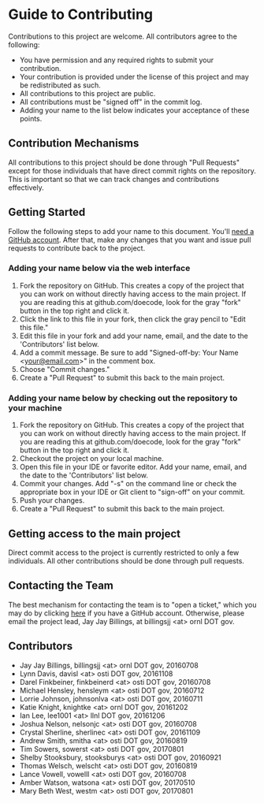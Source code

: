 # Guide to Contributing

Contributions to this project are welcome. All contributors agree to the following:
- You have permission and any required rights to submit your contribution.
- Your contribution is provided under the license of this project and may be redistributed as such.
- All contributions to this project are public.
- All contributions must be "signed off" in the commit log.
- Adding your name to the list below indicates your acceptance of these points.

## Contribution Mechanisms
All contributions to this project should be done through "Pull Requests" except for those individuals that have direct commit rights on the repository. This is important so that we can track changes and contributions effectively.

## Getting Started
Follow the following steps to add your name to this document. You'll [need a GitHub account](https://github.com/join). After that, make any changes that you want and issue pull requests to contribute back to the project.

### Adding your name below via the web interface
1. Fork the repository on GitHub. This creates a copy of the project that you can work on without directly having access to the main project. If you are reading this at github.com/doecode, look for the gray "fork" button in the top right and click it.
2. Click the link to this file in your fork, then click the gray pencil to "Edit this file."
3. Edit this file in your fork and add your name, email, and the date to the 'Contributors' list below.
4. Add a commit message. Be sure to add "Signed-off-by: Your Name &lt;your@email.com>" in the comment box.
5. Choose "Commit changes."
6. Create a "Pull Request" to submit this back to the main project.

### Adding your name below by checking out the repository to your machine
1. Fork the repository on GitHub. This creates a copy of the project that you can work on without directly having access to the main project. If you are reading this at github.com/doecode, look for the gray "fork" button in the top right and click it.
2. Checkout the project on your local machine.
3. Open this file in your IDE or favorite editor. Add your name, email, and the date to the 'Contributors' list below.
4. Commit your changes. Add "-s" on the command line or check the appropriate box in your IDE or Git client to "sign-off" on your commit.
5. Push your changes.
6. Create a "Pull Request" to submit this back to the main project.

## Getting access to the main project
Direct commit access to the project is currently restricted to only a few individuals. All other contributions should be done through pull requests.

## Contacting the Team
The best mechanism for contacting the team is to "open a ticket," which you may do by clicking [here](https://github.com/doecode/doecode/issues/new) if you have a GitHub account. Otherwise, please email the project lead, Jay Jay Billings, at billingsjj &lt;at> ornl DOT gov.

## Contributors ##
* Jay Jay Billings, billingsjj &lt;at> ornl DOT gov, 20160708
* Lynn Davis, davisl &lt;at> osti DOT gov, 20161108
* Darel Finkbeiner, finkbeinerd &lt;at> osti DOT gov, 20160708
* Michael Hensley, hensleym &lt;at> osti DOT gov, 20160712
* Lorrie Johnson, johnsonlva &lt;at> osti DOT gov, 20160711
* Katie Knight, knightke &lt;at> ornl DOT gov, 20161202
* Ian Lee, lee1001 &lt;at> llnl DOT gov, 20161206
* Joshua Nelson, nelsonjc &lt;at> osti DOT gov, 20160708
* Crystal Sherline, sherlinec &lt;at> osti DOT gov, 20161109
* Andrew Smith, smitha &lt;at> osti DOT gov, 20160819
* Tim Sowers, sowerst &lt;at> osti DOT gov, 20170801
* Shelby Stooksbury, stooksburys &lt;at> osti DOT gov, 20160921
* Thomas Welsch, welscht &lt;at> osti DOT gov, 20160819
* Lance Vowell, vowelll &lt;at> osti DOT gov, 20160708
* Amber Watson, watsona &lt;at> osti DOT gov, 20170510
* Mary Beth West, westm &lt;at> osti DOT gov, 20170801
